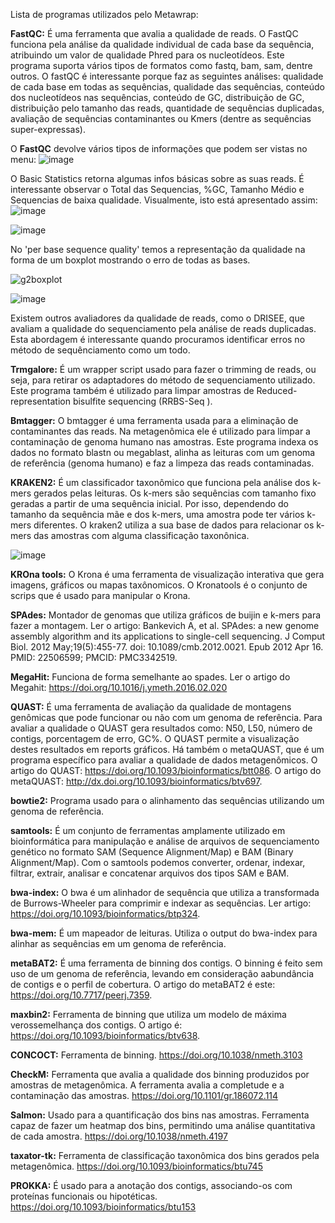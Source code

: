 Lista de programas utilizados pelo Metawrap:

**FastQC:** É uma ferramenta que avalia a qualidade de reads. O FastQC funciona pela análise da qualidade individual de cada base da sequência, atribuindo um valor de qualidade Phred para os nucleotídeos. Este programa suporta vários tipos de formatos como fastq, bam, sam, dentre outros. O fastQC é interessante porque faz as seguintes análises: qualidade de cada base em todas as sequências, qualidade das sequências, conteúdo dos nucleotídeos nas sequências, conteúdo de GC, distribuição de GC, distribuição pelo tamanho das reads, quantidade de sequências duplicadas, avaliação de sequências contaminantes ou Kmers (dentre as sequências super-expressas). 

O **FastQC** devolve vários tipos de informações que podem ser vistas no menu:
![image](https://github.com/user-attachments/assets/563d7177-c240-4f98-80ec-7d928a1416e8)



O Basic Statistics retorna algumas infos básicas sobre as suas reads. É interessante observar o Total das Sequencias, %GC, Tamanho Médio e Sequencias de baixa qualidade. Visualmente, isto está apresentado assim:
![image](https://github.com/user-attachments/assets/dbbb19cb-0995-4f58-b03f-441e55e592e1)

![image](https://github.com/user-attachments/assets/ce7f1303-238f-45ca-9c81-bcb1717112d3)

No 'per base sequence quality' temos a representação da qualidade na forma de um boxplot mostrando o erro de todas as bases. 

![g2boxplot](https://github.com/user-attachments/assets/fbac8a59-f828-4b15-9243-fcd1e247d80e)

![image](https://github.com/user-attachments/assets/c41896c9-3077-43ea-b7b8-a586a972b950)



Existem outros avaliadores da qualidade de reads, como o DRISEE, que avaliam a qualidade do sequenciamento pela análise de reads duplicadas. Esta abordagem é interessante quando procuramos identificar erros no método de sequênciamento como um todo.

**Trmgalore:** É um wrapper script usado para fazer o trimming de reads, ou seja, para retirar os adaptadores do método de sequenciamento utilizado. Este programa também é utilizado para limpar amostras de Reduced-representation bisulfite sequencing (RRBS-Seq ).

**Bmtagger:** O bmtagger é uma ferramenta usada para a eliminação de contaminantes das reads. Na metagenômica ele é utilizado para limpar a contaminação de genoma humano nas amostras. Este programa indexa os dados no formato blastn ou megablast, alinha as leituras com um genoma de referência (genoma humano) e faz a limpeza das reads contaminadas.

**KRAKEN2:** É um classificador taxonômico que funciona pela análise dos k-mers gerados pelas leituras. Os k-mers são sequências com tamanho fixo geradas a partir de uma sequência inicial. Por isso, dependendo do tamanho da sequência mãe e dos k-mers, uma amostra pode ter vários k-mers diferentes. O kraken2 utiliza a sua base de dados para relacionar os k-mers das amostras com alguma classificação taxonônica.

![image](https://github.com/user-attachments/assets/0a99a17f-c8b0-4621-b7b5-d74729a6a5f0)


**KROna tools:** O Krona é uma ferramenta de visualização interativa que gera imagens, gráficos ou mapas taxônomicos. O Kronatools é o conjunto de scrips que é usado para manipular o Krona. 

**SPAdes:** Montador de genomas que utiliza gráficos de buijin e k-mers para fazer a montagem. Ler o artigo: Bankevich A, et al. SPAdes: a new genome assembly algorithm and its applications to single-cell sequencing. J Comput Biol. 2012 May;19(5):455-77. doi: 10.1089/cmb.2012.0021. Epub 2012 Apr 16. PMID: 22506599; PMCID: PMC3342519.

**MegaHit:** Funciona de forma semelhante ao spades. Ler o artigo do Megahit: https://doi.org/10.1016/j.ymeth.2016.02.020

**QUAST:** É uma ferramenta de avaliação da qualidade de montagens genômicas que pode funcionar ou não com um genoma de referência. Para avaliar a qualidade o QUAST gera resultados como: N50, L50, número de contigs, porcentagem de erro, GC%. O QUAST permite a visualização destes resultados em reports gráficos. Há também o metaQUAST, que é um programa específico para avaliar a qualidade de dados metagenômicos. O artigo do QUAST: https://doi.org/10.1093/bioinformatics/btt086. O artigo do metaQUAST: http://dx.doi.org/10.1093/bioinformatics/btv697.

**bowtie2:** Programa usado para o alinhamento das sequências utilizando um genoma de referência.

**samtools:** É um conjunto de ferramentas amplamente utilizado em bioinformática para manipulação e análise de arquivos de sequenciamento genético no formato SAM (Sequence Alignment/Map) e BAM (Binary Alignment/Map). Com o samtools podemos converter, ordenar, indexar, filtrar, extrair, analisar e concatenar arquivos dos tipos SAM e BAM.

**bwa-index:** O bwa é um alinhador de sequência que utiliza a transformada de Burrows-Wheeler para comprimir e indexar as sequências. Ler artigo: https://doi.org/10.1093/bioinformatics/btp324.

**bwa-mem:** É um mapeador de leituras. Utiliza o output do bwa-index para alinhar as sequências em um genoma de referência.

**metaBAT2:** É uma ferramenta de binning dos contigs. O binning é feito sem uso de um genoma de referência, levando em consideração aabundância de contigs e o perfil de cobertura. O artigo do metaBAT2 é este: https://doi.org/10.7717/peerj.7359.

**maxbin2:** Ferramenta de binning que utiliza um modelo de máxima verossemelhança dos contigs. O artigo é: https://doi.org/10.1093/bioinformatics/btv638.

**CONCOCT:** Ferramenta de binning. https://doi.org/10.1038/nmeth.3103

**CheckM:** Ferramenta que avalia a qualidade dos binning produzidos por amostras de metagenômica. A ferramenta avalia a completude e a contaminação das amostras. https://doi.org/10.1101/gr.186072.114

**Salmon:** Usado para a quantificação dos bins nas amostras. Ferramenta capaz de fazer um heatmap dos bins, permitindo uma análise quantitativa de cada amostra. https://doi.org/10.1038/nmeth.4197

**taxator-tk:** Ferramenta de classificação taxonômica dos bins gerados pela metagenômica. https://doi.org/10.1093/bioinformatics/btu745

**PROKKA:** É usado para a anotação dos contigs, associando-os com proteínas funcionais ou hipotéticas. https://doi.org/10.1093/bioinformatics/btu153
